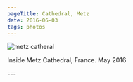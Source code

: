 ```yaml
---
pageTitle: Cathedral, Metz
date: 2016-06-03
tags: photos
---
```

<p><img src="/assets/images/metz-catheral.png" alt="metz catheral"></p>
<p>Inside Metz Cathedral, France. May 2016</p>
---
